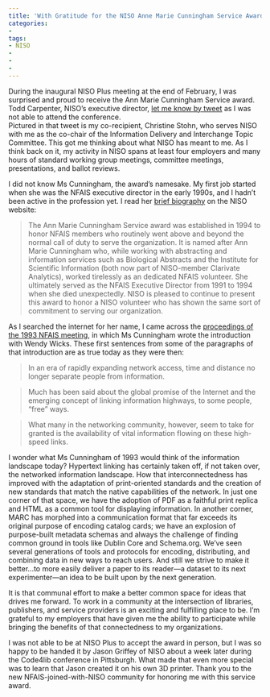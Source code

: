 ```yaml
---
title: 'With Gratitude for the NISO Anne Marie Cunningham Service Award'
categories:
- 
tags:
- NISO
- 
- 
- 
---
```

During the inaugural NISO Plus meeting at the end of February, I was surprised and proud to receive the Ann Marie Cunningham Service award. 
Todd Carpenter, NISO’s executive director, [let me know by tweet](https://twitter.com/nisoinfo/status/1232370410479587329) as I was not able to attend the conference.  
Pictured in that tweet is my co-recipient, Christine Stohn, who serves NISO with me as the co-chair of the Information Delivery and Interchange Topic Committee. 
This got me thinking about what NISO has meant to me. 
As I think back on it, my activity in NISO spans at least four employers and many hours of standard working group meetings, committee meetings, presentations, and ballot reviews.

I did not know Ms Cunningham, the award’s namesake. 
My first job started when she was the NFAIS executive director in the early 1990s, and I hadn’t been active in the profession yet. 
I read her [brief biography](https://www.niso.org/nisoplus2020/awards) on the NISO website:

> The Ann Marie Cunningham Service award was established in 1994 to honor NFAIS members who routinely went above and beyond the normal call of duty to serve the organization. It is named after Ann Marie Cunningham who, while working with abstracting and information services such as Biological Abstracts and the Institute for Scientific Information (both now part of NISO-member Clarivate Analytics), worked tirelessly as an dedicated NFAIS volunteer. She ultimately served as the NFAIS Executive Director from 1991 to 1994 when she died unexpectedly. NISO is pleased to continue to present this award to honor a NISO volunteer who has shown the same sort of commitment to serving our organization.

As I searched the internet for her name, I came across the [proceedings of the 1993 NFAIS meeting](https://openlibrary.org/books/OL1527741M/Three_views_of_the_internet), in which Ms Cunningham wrote the introduction with Wendy Wicks. 
These first sentences from some of the paragraphs of that introduction are as true today as they were then: 

> In an era of rapidly expanding network access, time and distance no longer separate people from information.

> Much has been said about the global promise of the Internet and the emerging concept of linking information highways, to some people, “free” ways. 

> What many in the networking community, however, seem to take for granted is the availability of vital information flowing on these high-speed links. 

I wonder what Ms Cunningham of 1993 would think of the information landscape today? 
Hypertext linking has certainly taken off, if not taken over, the networked information landscape. 
How that interconnectedness has improved with the adaptation of print-oriented standards and the creation of new standards that match the native capabilities of the network. 
In just one corner of that space, we have the adoption of PDF as a faithful print replica and HTML as a common tool for displaying information. 
In another corner, MARC has morphed into a communication format that far exceeds its original purpose of encoding catalog cards; 
we have an explosion of purpose-built metadata schemas and always the challenge of finding common ground in tools like Dublin Core and Schema.org. 
We’ve seen several generations of tools and protocols for encoding, distributing, and combining data in new ways to reach users. 
And still we strive to make it better...to more easily deliver a paper to its reader—a dataset to its next experimenter—an idea to be built upon by the next generation. 

It is that communal effort to make a better common space for ideas that drives me forward. 
To work in a community at the intersection of libraries, publishers, and service providers is an exciting and fulfilling place to be. 
I’m grateful to my employers that have given me the ability to participate while bringing the benefits of that connectedness to my organizations. 

I was not able to be at NISO Plus to accept the award in person, but I was so happy to be handed it by Jason Griffey of NISO about a week later during the Code4lib conference in Pittsburgh. 
What made that even more special was to learn that Jason created it on his own 3D printer. 
Thank you to the new NFAIS-joined-with-NISO community for honoring me with this service award. 